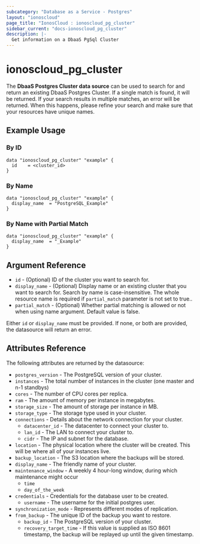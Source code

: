 ```yaml
---
subcategory: "Database as a Service - Postgres"
layout: "ionoscloud"
page_title: "IonosCloud : ionoscloud_pg_cluster"
sidebar_current: "docs-ionoscloud_pg_cluster"
description: |-
  Get information on a DbaaS PgSql Cluster
---
```


# ionoscloud\_pg_cluster

The **DbaaS Postgres Cluster data source** can be used to search for and return an existing DbaaS Postgres Cluster.
If a single match is found, it will be returned. If your search results in multiple matches, an error will be returned.
When this happens, please refine your search and make sure that your resources have unique names.

## Example Usage

### By ID 
```hcl
data "ionoscloud_pg_cluster" "example" {
  id	= <cluster_id>
}
```

### By Name

```hcl
data "ionoscloud_pg_cluster" "example" {
  display_name	= "PostgreSQL_Example"
}
```

### By Name with Partial Match

```hcl
data "ionoscloud_pg_cluster" "example" {
  display_name	= "_Example"
}
```

## Argument Reference

* `id` - (Optional) ID of the cluster you want to search for.
* `display_name` - (Optional) Display name or an existing cluster that you want to search for. Search by name is case-insensitive. The whole resource name is required if `partial_match` parameter is not set to true..
* `partial_match` - (Optional) Whether partial matching is allowed or not when using name argument. Default value is false.

Either `id` or `display_name` must be provided. If none, or both are provided, the datasource will return an error.

## Attributes Reference

The following attributes are returned by the datasource:

* `postgres_version` - The PostgreSQL version of your cluster.
* `instances` - The total number of instances in the cluster (one master and n-1 standbys)
* `cores` - The number of CPU cores per replica.
* `ram` - The amount of memory per instance in megabytes. 
* `storage_size` - The amount of storage per instance in MB.
* `storage_type` - The storage type used in your cluster. 
* `connections` - Details about the network connection for your cluster.
  * `datacenter_id` - The datacenter to connect your cluster to.
  * `lan_id` - The LAN to connect your cluster to.
  * `cidr` - The IP and subnet for the database. 
* `location` - The physical location where the cluster will be created. This will be where all of your instances live. 
* `backup_location` - The S3 location where the backups will be stored. 
* `display_name` - The friendly name of your cluster.
* `maintenance_window` - A weekly 4 hour-long window, during which maintenance might occur
  * `time` 
  * `day_of_the_week` 
* `credentials` - Credentials for the database user to be created.
  * `username` - The username for the initial postgres user. 
* `synchronization_mode` - Represents different modes of replication. 
* `from_backup` - The unique ID of the backup you want to restore.
  * `backup_id` - The PostgreSQL version of your cluster.
  * `recovery_target_time` - If this value is supplied as ISO 8601 timestamp, the backup will be replayed up until the given timestamp. 
  